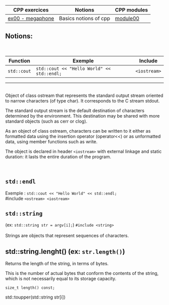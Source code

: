 | CPP exercices |     Notions    | CPP modules |
|----------|----------|----------|
| [ex00 - megaphone](https://github.com/Elwoll/r4-cpp/tree/main/module_00/ex00) | Basics notions of cpp  | [module00](https://github.com/Elwoll/r4-cpp/tree/main/module_00) |

Notions: 
---
</br>


| Function | Exemple | Include |
|----------|----------|----------|
| `std::cout` | `std::cout << "Hello World" << std::endl;` | `<iostream>` |
--- 
</br>
Object of class ostream that represents the standard output stream oriented to narrow characters (of type char). It corresponds to the C stream stdout.</br>

The standard output stream is the default destination of characters determined by the environment. This destination may be shared with more standard objects (such as cerr or clog).</br>

As an object of class ostream, characters can be written to it either as formatted data using the insertion operator (operator<<) or as unformatted data, using member functions such as write.</br>

The object is declared in header `<iostream>` with external linkage and static duration: it lasts the entire duration of the program.</br>

</br>

`std::endl` 
---
Exemple : `std::cout << "Hello World" << std::endl;` </br>
#include `<ostream> <iostream>`</br>

`std::string` 
---
(ex: `std::string str = argv[i];`) `#include <string>`
</br>
</br>
Strings are objects that represent sequences of characters.
</br>

std::string.lenght() (ex: `str.length()`)  
---
Returns the length of the string, in terms of bytes.

This is the number of actual bytes that conform the contents of the string, which is not necessarily equal to its storage capacity.

`size_t length() const;`
</br>

std::toupper(std::string str[i])
